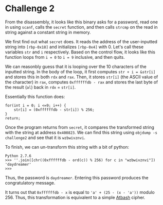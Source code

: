 # Challenge 2

From the disassembly, it looks like this binary asks for a password, read one in using `scanf`, calls the `secret` function, and then calls `strcmp` on the read in string against a constant string in memory.

We first find out what `secret` does. It reads the address of the user-inputted string into `[rbp-0x18]` and initializes `[rbp-0x4]` with 0. Let's call these variables `str` and `i` respectively. Based on the control flow, it looks like this function loops from `i = 0` to `i = 9` inclusive, and then quits. 

We can reasonbly guess that it is looping over the 10 characters of the inputted string. In the body of the loop, it first computes `str + i = &str[i]` and stores this in both `rdx` and `rax`. Then, it stores `str[i]` (the ASCII value of the character) in `rax`, computes `0xffffffdb - rax` and stores the last byte of the result (`al`) back in `rdx` = `str[i]`.

Essentially this function does:

```
for(int i = 0; i <=9; i++) {
    str[i] = (0xffffffdb - str[i]) % 256;
}
return;
```

Once the program returns from `secret`, it compares the transformed string with the string at address `0x400823`. We can find this string using `objdump -s challenge2` and see that it is `wzbwivznvi`.


To finish, we can un-transform this string with a bit of python:

```
Python 2.7.6
>>> ''.join([chr((0xffffffdb - ord(c)) % 256) for c in "wzbwivznvi"])
'daydreamer'
>>> 
```

Thus, the password is `daydreamer`. Entering this password produces the congratulatory message.

It turns out that `0xffffffdb - x` is equal to `'a' + (25 - (x - 'a'))` modulo 256. Thus, this transformation is equivalent to a simple [Atbash](https://en.wikipedia.org/wiki/Atbash) cipher.